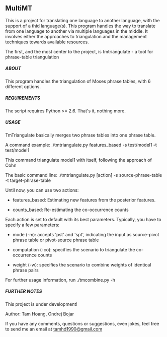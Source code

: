
MultiMT
------

This is a project for translating one language to another language, with the support of a thid language(s).
This program handles the way to translate from one language to another via multiple languages in the middle. It involves either the approaches to triangulation and the management techniques towards available resources.

The first, and the most center to the project, is tmtriangulate - a tool for phrase-table triangulation 

##### ABOUT

This program handles the triangulation of Moses phrase tables, with 6 different options. 

##### REQUIREMENTS

The script requires Python >= 2.6. That's it, nothing more.

##### USAGE

TmTriangulate basically merges two phrase tables into one phrase table.

A command example: ./tmtriangulate.py features\_based -s test/model1 -t test/model1

This command triangulate model1 with itself, following the approach of Cohn

The basic command line: ./tmtriangulate.py [action] -s source-phrase-table -t target-phrase-table

Until now, you can use two actions:

* features\_based: Estimating new features from the posterior features. 

* counts\_based: Re-estimating the co-occurrence counts

Each action is set to default with its best parameters. Typically, you have to specify a few parameters:

* mode (-m): accepts \'pst\' and \'spt\', indicating the input as source-pivot phrase table or pivot-source phrase table

* computation (-co): specifies the scenario to triangulate the co-occurrence counts

* weight (-w): specifies the scenario to combine weights of identical phrase pairs

For further usage information, run ./tmcombine.py -h

##### FURTHER NOTES

This project is under development! 

Author: Tam Hoang, Ondrej Bojar

If you have any comments, questions or suggestions, even jokes, feel free to send me an email at tamhd1990@gmail.com
